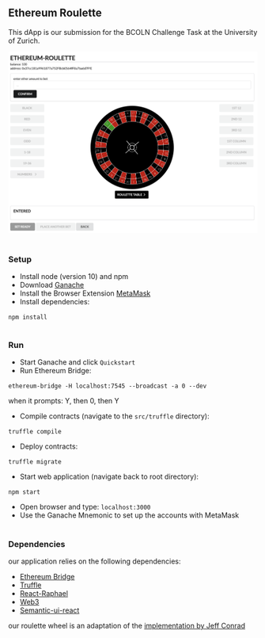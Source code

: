 ## Ethereum Roulette
This dApp is our submission for the BCOLN Challenge Task at the University of Zurich.

![UI](screenshots/ui_v2.png)

#
### Setup

* Install node (version 10) and npm
* Download [Ganache](https://www.trufflesuite.com/ganache)
* Install the Browser Extension [MetaMask](https://metamask.io)
* Install dependencies:
```
npm install
```
#
### Run
* Start Ganache and click `Quickstart`
* Run Ethereum Bridge:
```shell script
ethereum-bridge -H localhost:7545 --broadcast -a 0 --dev
```
when it prompts: Y, then 0, then Y
* Compile contracts (navigate to the `src/truffle` directory):
```shell script
truffle compile
```
* Deploy contracts: 
```shell script
truffle migrate
```
* Start web application (navigate back to root directory):
```
npm start
```
* Open browser and type: 
`localhost:3000`
* Use the Ganache Mnemonic to set up the accounts with MetaMask
#
### Dependencies
our application relies on the following dependencies:
* [Ethereum Bridge](https://github.com/provable-things/ethereum-bridge)
* [Truffle](https://www.trufflesuite.com/truffle)
* [React-Raphael](https://github.com/liuhong1happy/react-raphael)
* [Web3](https://github.com/ethereum/web3.js/)
* [Semantic-ui-react](https://react.semantic-ui.com)

our roulette wheel is an adaptation of the [implementation by Jeff Conrad](https://github.com/ledlogic/roulette)
